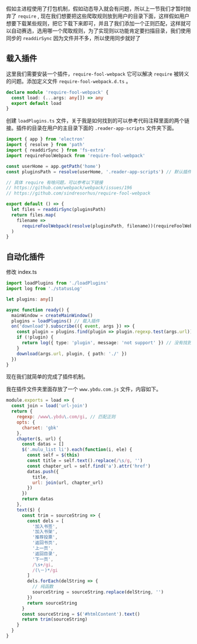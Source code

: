 假如主进程使用了打包机制，假如动态导入就会有问题，所以上一节我们才暂时抛弃了 `require` , 现在我们想要把这些爬取规则放到用户的目录下面，这样假如用户想要下载某些规则，把它下载下来即可，并且了我们添加一个正则匹配，这样就可以自动赛选，选用哪一个爬取规则，为了实现则以功能肯定要扫描目录，我们使用同步的 `readdirSync` 因为文件并不多，所以使用同步就好了

## 载入插件

这里我们需要安装一个插件，`require-fool-webpack` 它可以解决 `require` 被转义的问题。添加定义文件 `require-fool-webpack.d.ts` 。

```typescript
declare module 'require-fool-webpack' {
  const load: (...args: any[]) => any
  export default load
}
```

创建 `loadPlugins.ts` 文件，关于我是如何找到的可以参考代码注释里面的两个链接。插件的目录在用户的主目录下面的 `.reader-app-scripts` 文件夹下面。

```typescript
import { app } from 'electron'
import { resolve } from 'path'
import { readdirSync } from 'fs-extra'
import requireFoolWebpack from 'require-fool-webpack'

const userHome = app.getPath('home')
const pluginsPath = resolve(userHome, '.reader-app-scripts') // 默认插件陌路

// 具体 require 有啥问题，可以参考以下链接
// https://github.com/webpack/webpack/issues/196
// https://github.com/sindresorhus/require-fool-webpack

export default () => {
  let files = readdirSync(pluginsPath)
  return files.map(
    filename =>
      requireFoolWebpack(resolve(pluginsPath, filename))(requireFoolWebpack) // 载入爬取规则
  )
}
```

## 自动化插件

修改 index.ts

```typescript
import loadPlugins from './loadPlugins'
import log from './statusLog'

let plugins: any[]

async function ready() {
  mainWindow = createMainWindow()
  plugins = loadPlugins() // 载入插件
  on('download').subscribe(({ event, args }) => {
    const plugin = plugins.find(plugin => plugin.regexp.test(args.url)) // 通过网址匹配寻找合适的插件
    if (!plugin) {
      return log({ type: 'plugin', message: 'not support' }) // 没有找到插件
    }
    download(args.url, plugin, { path: './' })
  })
}
```

现在我们就简单的完成了插件机制。

我在插件文件夹里面存放了一个 `www.ybdu.com.js` 文件，内容如下。

```javascript
module.exports = load => {
  const join = load('url-join')
  return {
    regexp: /www\.ybdu\.com/gi, // 匹配正则
    opts: {
      charset: 'gbk'
    },
    chapter($, url) {
      const datas = []
      $('.mulu_list li').each(function(i, ele) {
        const self = $(this)
        const title = self.text().replace(/\s/g, '')
        const chapter_url = self.find('a').attr('href')
        datas.push({
          title,
          url: join(url, chapter_url)
        })
      })
      return datas
    },
    text($) {
      const trim = sourceString => {
        const dels = [
          '加入书签',
          '加入书架',
          '推荐投票',
          '返回书页',
          '上一页',
          '返回目录',
          '下一页',
          /\s+/gi,
          /(\－)*/gi
        ]
        dels.forEach(delString => {
          // 纯函数
          sourceString = sourceString.replace(delString, '')
        })
        return sourceString
      }
      const sourceString = $('#htmlContent').text()
      return trim(sourceString)
    }
  }
}
```
